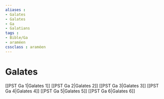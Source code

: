 ```yaml
---
aliases : 
- Galates
- Galates
- Ga
- Galatians
tags : 
- Bible/Ga
- araméen
cssclass : araméen
---
```


# Galates

[[PST Ga 1|Galates 1]]
[[PST Ga 2|Galates 2]]
[[PST Ga 3|Galates 3]]
[[PST Ga 4|Galates 4]]
[[PST Ga 5|Galates 5]]
[[PST Ga 6|Galates 6]]
